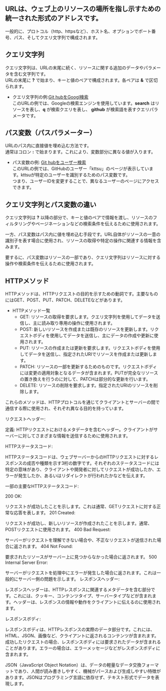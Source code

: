 ## URLは、ウェブ上のリソースの場所を指し示すための統一された形式のアドレスです。
一般的に、プロトコル（http、httpsなど）、ホスト名、オプションでポート番号、パス、そしてクエリ文字列で構成されます。    

## クエリ文字列
クエリ文字列は、URLの末尾に続く、リソースに関する追加のデータやパラメータを含む文字列です。  
URLの末尾に **?** で始まり、キーと値のペアで構成されます。各ペアは **&** で区切られます。  
 - クエリ文字列の例:[Git hubをGoogl検索](https://www.google.com/search?q=github)  
  このURLの例では、Googleの検索エンジンを使用しています。**search** はリソースを表し、**q** が検索クエリを表し、 **github** が検索語を表すクエリパラメータです。

## パス変数（パスパラメーター）
URLのパス内に直接値を埋め込む方法です。  
通常はコロン **:** で始まります。これにより、変数部分に異なる値が入ります。
 - パス変数の例: [Git hubをユーザー検索](https://github.com/kttsu)  
   このURLの例では、GitHubのユーザー「kttsu」のページが表示しています。kttsuが特定のユーザーを識別するためのパス変数です。  
   つまり、ユーザーIDを変更することで、異なるユーザーのページにアクセスできます。

## クエリ文字列とパス変数の違い
クエリ文字列は **?** 以降の部分で、キーと値のペアで情報を渡し、リソースのフィルタリングやページネーションなどの検索条件を伝えるために使用されます。　　

一方、パス変数はパス内に値を埋め込む手段です。URL自体がリソースの一意の識別子を表す場合に使用され、リソースの取得や特定の操作に関連する情報を含みます。  

要するに、パス変数はリソースの一部であり、クエリ文字列はリソースに対する操作や検索条件を伝えるために使用されます。


## HTTPメソッド
HTTPメソッドは、HTTPリクエストの目的を示すための動詞です。主要なものにはGET、POST、PUT、PATCH、DELETEなどがあります。  
 - HTTPメソッド一覧
   - GET: リソースの取得を要求します。クエリ文字列を使用してデータを送信し、主に読み取り専用の操作に使用されます。
   - POST: 新しいリソースを作成または既存のリソースを更新します。リクエストボディを使用してデータを送信し、主にデータの作成や更新に使用されます。
   - PUT: リソースの作成または更新を要求します。リクエストボディを使用してデータを送信し、指定されたURIでリソースを作成または更新します。
   - PATCH: リソースの一部を更新するためのものです。リクエストボディには変更の適用対象となるデータが含まれます。PUTが完全なリソースの置き換えを行うのに対して、PATCHは部分的な更新を行います。
   - DELETE: リソースの削除を要求します。指定されたURIのリソースを削除します。

 これらのメソッドは、HTTPプロトコルを通じてクライアントとサーバーの間で通信する際に使用され、それぞれ異なる目的を持っています。
    
リクエストヘッダー:

定義: HTTPリクエストにおけるメタデータを含むヘッダー。クライアントがサーバーに対してさまざまな情報を送信するために使用されます。

HTTPステータスコード:

HTTPステータスコードは、ウェブサーバーからのHTTPリクエストに対するレスポンスの成否や種類を示す3桁の数字です。それぞれのステータスコードには特定の意味があり、クライアントや開発者に対してリクエストが成功したか、エラーが発生したか、あるいはリダイレクトが行われたかなどを伝えます。

一部の主要なHTTPステータスコード:

200 OK:

リクエストが成功したことを示します。これは通常、GETリクエストに対する正常な応答を表します。
201 Created:

リクエストが成功し、新しいリソースが作成されたことを示します。通常、POSTリクエストに使用されます。
400 Bad Request:

サーバーがリクエストを理解できない場合や、不正なリクエストが送信された場合に返されます。
404 Not Found:

要求されたリソースがサーバー上に見つからなかった場合に返されます。
500 Internal Server Error:

サーバーがリクエストを処理中にエラーが発生した場合に返されます。これは一般的にサーバー側の問題を示します。
レスポンスヘッダー:

レスポンスヘッダーは、HTTPレスポンスに関連するメタデータを含む部分です。これには、クッキー、コンテンツタイプ、サーバータイプなどが含まれます。ヘッダーは、レスポンスの情報や動作をクライアントに伝えるのに使用されます。

レスポンスボディ:

レスポンスボディは、HTTPレスポンスの実際のデータ部分です。これには、HTML、JSON、画像など、クライアントに返されるコンテンツが含まれます。成功したリクエストの場合、レスポンスボディには要求されたデータが含まれることがあります。エラーの場合は、エラーメッセージなどがレスポンスボディに含まれます。


JSON（JavaScript Object Notation）は、データの軽量なデータ交換フォーマットであり、人間が読み書きしやすく、機械がパースおよび生成しやすい特徴があります。JSONはプログラミング言語に依存せず、テキスト形式でデータを表現します。

